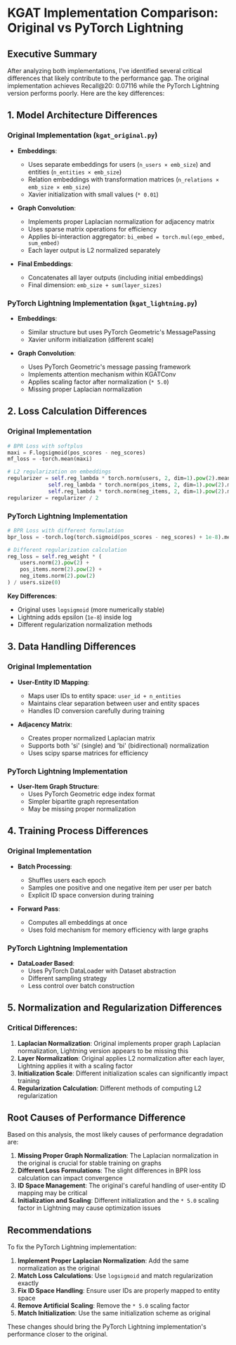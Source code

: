# KGAT Implementation Comparison: Original vs PyTorch Lightning

## Executive Summary
After analyzing both implementations, I've identified several critical differences that likely contribute to the performance gap. The original implementation achieves Recall@20: 0.07116 while the PyTorch Lightning version performs poorly. Here are the key differences:

## 1. Model Architecture Differences

### Original Implementation (`kgat_original.py`)
- **Embeddings**: 
  - Uses separate embeddings for users (`n_users × emb_size`) and entities (`n_entities × emb_size`)
  - Relation embeddings with transformation matrices (`n_relations × emb_size × emb_size`)
  - Xavier initialization with small values (`* 0.01`)
  
- **Graph Convolution**:
  - Implements proper Laplacian normalization for adjacency matrix
  - Uses sparse matrix operations for efficiency
  - Applies bi-interaction aggregator: `bi_embed = torch.mul(ego_embed, sum_embed)`
  - Each layer output is L2 normalized separately
  
- **Final Embeddings**:
  - Concatenates all layer outputs (including initial embeddings)
  - Final dimension: `emb_size + sum(layer_sizes)`

### PyTorch Lightning Implementation (`kgat_lightning.py`)
- **Embeddings**:
  - Similar structure but uses PyTorch Geometric's MessagePassing
  - Xavier uniform initialization (different scale)
  
- **Graph Convolution**:
  - Uses PyTorch Geometric's message passing framework
  - Implements attention mechanism within KGATConv
  - Applies scaling factor after normalization (`* 5.0`)
  - Missing proper Laplacian normalization
  
## 2. Loss Calculation Differences

### Original Implementation
```python
# BPR Loss with softplus
maxi = F.logsigmoid(pos_scores - neg_scores)
mf_loss = -torch.mean(maxi)

# L2 regularization on embeddings
regularizer = self.reg_lambda * torch.norm(users, 2, dim=1).pow(2).mean() + \
             self.reg_lambda * torch.norm(pos_items, 2, dim=1).pow(2).mean() + \
             self.reg_lambda * torch.norm(neg_items, 2, dim=1).pow(2).mean()
regularizer = regularizer / 2
```

### PyTorch Lightning Implementation
```python
# BPR Loss with different formulation
bpr_loss = -torch.log(torch.sigmoid(pos_scores - neg_scores) + 1e-8).mean()

# Different regularization calculation
reg_loss = self.reg_weight * (
    users.norm(2).pow(2) + 
    pos_items.norm(2).pow(2) + 
    neg_items.norm(2).pow(2)
) / users.size(0)
```

**Key Differences**:
- Original uses `logsigmoid` (more numerically stable)
- Lightning adds epsilon (`1e-8`) inside log
- Different regularization normalization methods

## 3. Data Handling Differences

### Original Implementation
- **User-Entity ID Mapping**:
  - Maps user IDs to entity space: `user_id + n_entities`
  - Maintains clear separation between user and entity spaces
  - Handles ID conversion carefully during training
  
- **Adjacency Matrix**:
  - Creates proper normalized Laplacian matrix
  - Supports both 'si' (single) and 'bi' (bidirectional) normalization
  - Uses scipy sparse matrices for efficiency

### PyTorch Lightning Implementation
- **User-Item Graph Structure**:
  - Uses PyTorch Geometric edge index format
  - Simpler bipartite graph representation
  - May be missing proper normalization
  
## 4. Training Process Differences

### Original Implementation
- **Batch Processing**:
  - Shuffles users each epoch
  - Samples one positive and one negative item per user per batch
  - Explicit ID space conversion during training
  
- **Forward Pass**:
  - Computes all embeddings at once
  - Uses fold mechanism for memory efficiency with large graphs

### PyTorch Lightning Implementation
- **DataLoader Based**:
  - Uses PyTorch DataLoader with Dataset abstraction
  - Different sampling strategy
  - Less control over batch construction
  
## 5. Normalization and Regularization Differences

### Critical Differences:
1. **Laplacian Normalization**: Original implements proper graph Laplacian normalization, Lightning version appears to be missing this
2. **Layer Normalization**: Original applies L2 normalization after each layer, Lightning applies it with a scaling factor
3. **Initialization Scale**: Different initialization scales can significantly impact training
4. **Regularization Calculation**: Different methods of computing L2 regularization

## Root Causes of Performance Difference

Based on this analysis, the most likely causes of performance degradation are:

1. **Missing Proper Graph Normalization**: The Laplacian normalization in the original is crucial for stable training on graphs
2. **Different Loss Formulations**: The slight differences in BPR loss calculation can impact convergence
3. **ID Space Management**: The original's careful handling of user-entity ID mapping may be critical
4. **Initialization and Scaling**: Different initialization and the `* 5.0` scaling factor in Lightning may cause optimization issues

## Recommendations

To fix the PyTorch Lightning implementation:

1. **Implement Proper Laplacian Normalization**: Add the same normalization as the original
2. **Match Loss Calculations**: Use `logsigmoid` and match regularization exactly
3. **Fix ID Space Handling**: Ensure user IDs are properly mapped to entity space
4. **Remove Artificial Scaling**: Remove the `* 5.0` scaling factor
5. **Match Initialization**: Use the same initialization scheme as original

These changes should bring the PyTorch Lightning implementation's performance closer to the original.